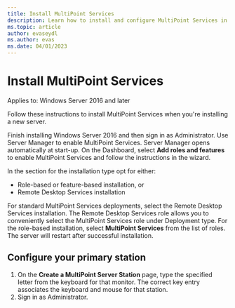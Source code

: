 ```yaml
---
title: Install MultiPoint Services
description: Learn how to install and configure MultiPoint Services in Windows Server 2016
ms.topic: article
author: evaseydl
ms.author: evas
ms.date: 04/01/2023
---
```

# Install MultiPoint Services

Applies to: Windows Server 2016 and later

Follow these instructions to install MultiPoint Services when you're installing a new server.

Finish installing Windows Server 2016 and then sign in as Administrator. Use Server Manager to enable MultiPoint Services. Server Manager opens automatically at start-up. On the Dashboard, select **Add roles and features** to enable MultiPoint Services and follow the instructions in the wizard.

In the section for the installation type opt for either:

- Role-based or feature-based installation, or
- Remote Desktop Services installation

For standard MultiPoint Services deployments, select the Remote Desktop Services installation. The Remote Desktop Services role allows you to conveniently select the MultiPoint Services role under Deployment type. For the role-based installation, select **MultiPoint Services** from the list of roles. The server will restart after successful installation.

## Configure your primary station

1.  On the **Create a MultiPoint Server Station** page, type the specified letter from the keyboard for that monitor. The correct key entry associates the keyboard and mouse for that station.
1.  Sign in as Administrator.
